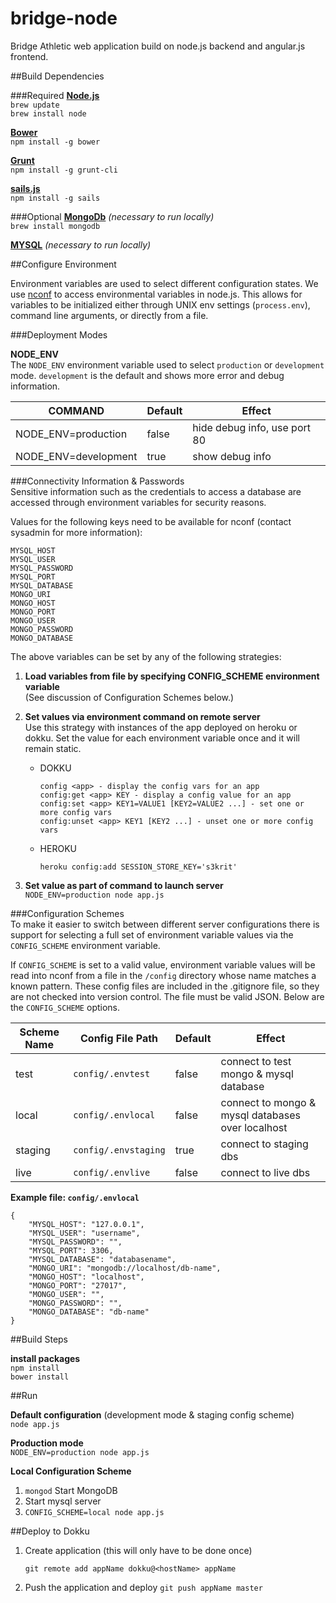 bridge-node
====
Bridge Athletic web application build on node.js backend and angular.js frontend. 

##Build Dependencies

###Required
[**Node.js**](http://nodejs.org/)  
```brew update```  
```brew install node```  

[**Bower**](http://bower.io/)  
```npm install -g bower```  

[**Grunt**](http://gruntjs.com/)  
```npm install -g grunt-cli```  

[**sails.js**](http://sailsjs.org/#!)  
```npm install -g sails```  

###Optional
[**MongoDb**](https://www.mongodb.org/)  *(necessary to run locally)*  
```brew install mongodb```  

[**MYSQL**](http://dev.mysql.com/downloads/mysql/)  *(necessary to run locally)*

##Configure Environment  

Environment variables are used to select different configuration states. We use [nconf]("http://github.com/flatiron/nconf.git") to access environmental variables in node.js. This allows for variables to be initialized either through UNIX env settings (`process.env`), command line arguments, or directly from a file.


###Deployment Modes

**NODE_ENV**  
The `NODE_ENV` environment variable used to select `production` or `development` mode. `development` is the default and shows more error and debug information. 

| COMMAND | Default |Effect |
|-------------- |----| -------|
|NODE_ENV=production | false | hide debug info, use port 80 |
|NODE_ENV=development | true | show debug info | 


###Connectivity Information & Passwords  
Sensitive information such as the credentials to access a database are accessed through environment variables for security reasons. 

Values for the following keys need to be available for nconf (contact sysadmin for more information):  
```
MYSQL_HOST
MYSQL_USER
MYSQL_PASSWORD
MYSQL_PORT
MYSQL_DATABASE
MONGO_URI
MONGO_HOST
MONGO_PORT
MONGO_USER
MONGO_PASSWORD
MONGO_DATABASE
```   

The above variables can be set by any of the following strategies:

1. **Load variables from file by specifying CONFIG_SCHEME environment variable**  
    (See discussion of Configuration Schemes below.)


2. **Set values via environment command on remote server**  
Use this strategy with instances of the app deployed on heroku or dokku. Set the value for each environment variable once and it will remain static.

    + DOKKU  
        ```
        config <app> - display the config vars for an app  
        config:get <app> KEY - display a config value for an app  
        config:set <app> KEY1=VALUE1 [KEY2=VALUE2 ...] - set one or more config vars
        config:unset <app> KEY1 [KEY2 ...] - unset one or more config vars
        ```  
    + HEROKU  
        ```
        heroku config:add SESSION_STORE_KEY='s3krit'
        ```

3. **Set value as part of command to launch server**  
`NODE_ENV=production node app.js`

###Configuration Schemes  
To make it easier to switch between different server configurations there is support for selecting a full set of environment variable values via the `CONFIG_SCHEME` environment variable.

If `CONFIG_SCHEME` is set to a valid value, environment variable values will be read into nconf from a file in the `/config` directory whose name matches a known pattern. These config files are included in the .gitignore file, so they are not checked into version control. The file must be valid JSON. Below are the `CONFIG_SCHEME` options.

| Scheme Name| Config File Path | Default|  Effect |
|-----|-------------- |-------|---|
|test |`config/.envtest` | false | connect to test mongo & mysql database |
|local|`config/.envlocal`| false | connect to mongo & mysql databases over localhost |
|staging|`config/.envstaging` | true | connect to staging dbs |
|live|`config/.envlive` | false | connect to live dbs |

**Example file: `config/.envlocal`**  
```
{
    "MYSQL_HOST": "127.0.0.1",
    "MYSQL_USER": "username",
    "MYSQL_PASSWORD": "",
    "MYSQL_PORT": 3306,
    "MYSQL_DATABASE": "databasename",
    "MONGO_URI": "mongodb://localhost/db-name",
    "MONGO_HOST": "localhost",
    "MONGO_PORT": "27017",
    "MONGO_USER": "",
    "MONGO_PASSWORD": "",
    "MONGO_DATABASE": "db-name"
}
```


##Build Steps  

**install packages**  
`npm install`  
`bower install`


##Run  

**Default configuration** (development mode & staging config scheme)  
`node app.js`  

**Production mode**  
`NODE_ENV=production node app.js`  

**Local Configuration Scheme**  

1. `mongod` Start MongoDB
2. Start mysql server
3. `CONFIG_SCHEME=local node app.js`  

##Deploy to Dokku

1. Create application (this will only have to be done once)
    ```
    git remote add appName dokku@<hostName> appName    
    ```

2. Push the application and deploy
    `git push appName master`  

